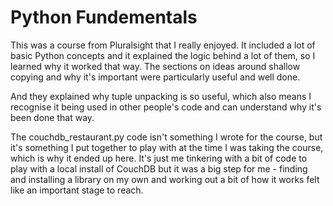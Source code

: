 # Python Fundementals

This was a course from Pluralsight that I really enjoyed. It included a lot of basic Python concepts and it explained the logic behind a lot of them, so I learned why it worked that way. The sections on ideas around shallow copying and why it's important were particularly useful and well done.

And they explained why tuple unpacking is so useful, which also means I recognise it being used in other people's code and can understand why it's been done that way.

The couchdb_restaurant.py code isn't something I wrote for the course, but it's something I put together to play with at the time I was taking the course, which is why it ended up here. It's just me tinkering with a bit of code to play with a local install of CouchDB but it was a big step for me - finding and installing a library on my own and working out a bit of how it works felt like an important stage to reach.
